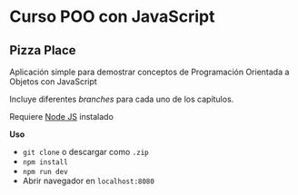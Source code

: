 # Curso POO con JavaScript

## Pizza Place

Aplicación simple para demostrar conceptos de Programación Orientada a Objetos con JavaScript

Incluye diferentes *branches* para cada uno de los capítulos.

Requiere [Node JS](https://nodejs.org) instalado

**Uso**
- `git clone` o descargar como `.zip`
- `npm install`
- `npm run dev`
- Abrir navegador en `localhost:8080`
